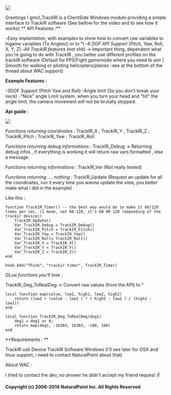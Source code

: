 ![](http://puu.sh/dTvQb/1c1e78fd52.png)

Greetings ! gmcl_TrackIR is a ClientSide Windows module providing a simple interface to TrackIR software (See bellow for the video and to see how it works)
**
API Features :**

-*Easy implantation*, with examples to show how to convert raw variables to Ingame variables (To Angles() or to °)
-*6 DOF API Support* (Pitch, Yaw, Roll, X, Y, Z)
-*All TrackIR features* (not shit) -> Important thing, dependent what you're going to do with TrackIR , you better use different profiles on the trackIR software (Default for FPS/Fight gamemode where you need to aim | Smooth for walking or piloting helicopters/planes -see at the bottom of the thread about WAC support)

**Example Features :**

-3DOF Support (Pitch Yaw and Roll)
-Angle limit (So you don't break your neck)
-"Nice" angle Limit system, when you turn your head and "hit" the angle limit, the camera movement will not be brutally stopped.


**Api guide :**

![](http://puu.sh/gvJ2u/5004204308.png)



*Functions returning coordinates :*
TrackIR_X ; TrackIR_Y ; TrackIR_Z ; TrackIR_Pitch ; TrackIR_Yaw ; TrackIR_Roll

*Functions returning debug informations :*
TrackIR_Debug -> Returning debug infos , if everything is working it will return raw vars formatted , else a message.

*Functions returning informations :*
TrackIR_Ver (Not really tested)

*Functions returning .... nothing :*
TrackIR_Update (Request an update for all the coordinates, run it every time you wanna update the view, you better make what i did in the example)

Like this : 


	function TrackIR_Timer() -- the best way would be to make it 60/120 times per sec. (i mean, not 60-120, it's 60 OR 120 (depending of the trackir device))
		TrackIR_Update()
		Var_TrackIR_Debug = TrackIR_Debug()
		Var_TrackIR_Pitch = TrackIR_Pitch()
		Var_TrackIR_Yaw	= TrackIR_Yaw()
		Var_TrackIR_Roll= TrackIR_Roll()
		Var_TrackIR_X = TrackIR_X()
		Var_TrackIR_Y = TrackIR_Y()
		Var_TrackIR_Z = TrackIR_Z()
	end

	hook.Add("Think", "trackir timer", TrackIR_Timer)



*GLua functions you'll love* : 

TrackIR_Deg_ToRealDeg -> Convert raw values (from the API) to °

	local function map(value, low1, high1, low2, high2)
		return (low2 + (value - low1 ) * ( high2 - low2 ) / (high1 - low1))
	end

	local function TrackIR_Deg_ToRealDeg(deg1)
		deg1 = deg1 or 0;
		return map(deg1, -16383, 16383, -180, 180)
	end



**Requirements : **


TrackIR usb Device
TrackIR Software
Windows (I'll see later for OSX and linux support, i need to contact NaturalPoint about that)


About WAC : 

I tried to contact the dev, no answer he didn't accept my friend request :v:

**Copyright (c) 2006-2014 NaturalPoint Inc. All Rights Reserved**




